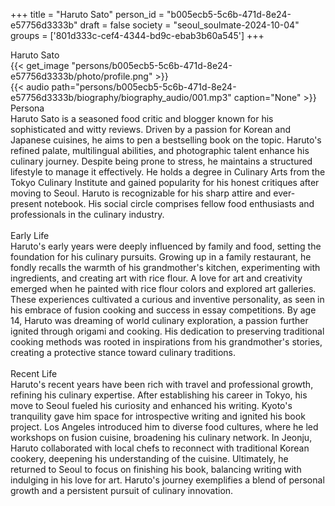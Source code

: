 +++
title = "Haruto Sato"
person_id = "b005ecb5-5c6b-471d-8e24-e57756d3333b"
draft = false
society = "seoul_soulmate-2024-10-04"
groups = ['801d333c-cef4-4344-bd9c-ebab3b60a545']
+++
<script>
(function() {
    const personId = "b005ecb5-5c6b-471d-8e24-e57756d3333b";
    const societyId = "seoul_soulmate-2024-10-04";

    // Set the selected person and society in localStorage
    localStorage.setItem('selectedPerson', personId);
    localStorage.setItem('selectedSociety', societyId);

    // Automatically set the dropdowns based on this person's data
    const societySelect = document.getElementById('society-select');
    const personSelect = document.getElementById('person-select');

    if (societySelect) {
    societySelect.value = societyId;
    }
    if (personSelect) {
    personSelect.value = personId;
    }
})();
</script><div class="h1_1_right">Haruto Sato</div>{{< get_image "persons/b005ecb5-5c6b-471d-8e24-e57756d3333b/photo/profile.png" >}}
<br>
{{< audio
    path="persons/b005ecb5-5c6b-471d-8e24-e57756d3333b/biography/biography_audio/001.mp3" 
    caption="None"
>}}
<br>
<div class="h2">Persona</div><div class="plain">Haruto Sato is a seasoned food critic and blogger known for his sophisticated and witty reviews. Driven by a passion for Korean and Japanese cuisines, he aims to pen a bestselling book on the topic. Haruto's refined palate, multilingual abilities, and photographic talent enhance his culinary journey. Despite being prone to stress, he maintains a structured lifestyle to manage it effectively. He holds a degree in Culinary Arts from the Tokyo Culinary Institute and gained popularity for his honest critiques after moving to Seoul. Haruto is recognizable for his sharp attire and ever-present notebook. His social circle comprises fellow food enthusiasts and professionals in the culinary industry.</div><br>
<div class="h2">Early Life</div><div class="plain">Haruto's early years were deeply influenced by family and food, setting the foundation for his culinary pursuits. Growing up in a family restaurant, he fondly recalls the warmth of his grandmother's kitchen, experimenting with ingredients, and creating art with rice flour. A love for art and creativity emerged when he painted with rice flour colors and explored art galleries. These experiences cultivated a curious and inventive personality, as seen in his embrace of fusion cooking and success in essay competitions. By age 14, Haruto was dreaming of world culinary exploration, a passion further ignited through origami and cooking. His dedication to preserving traditional cooking methods was rooted in inspirations from his grandmother's stories, creating a protective stance toward culinary traditions.</div><br>
<div class="h2">Recent Life</div><div class="plain">Haruto's recent years have been rich with travel and professional growth, refining his culinary expertise. After establishing his career in Tokyo, his move to Seoul fueled his curiosity and enhanced his writing. Kyoto's tranquility gave him space for introspective writing and ignited his book project. Los Angeles introduced him to diverse food cultures, where he led workshops on fusion cuisine, broadening his culinary network. In Jeonju, Haruto collaborated with local chefs to reconnect with traditional Korean cookery, deepening his understanding of the cuisine. Ultimately, he returned to Seoul to focus on finishing his book, balancing writing with indulging in his love for art. Haruto's journey exemplifies a blend of personal growth and a persistent pursuit of culinary innovation.</div><br>

